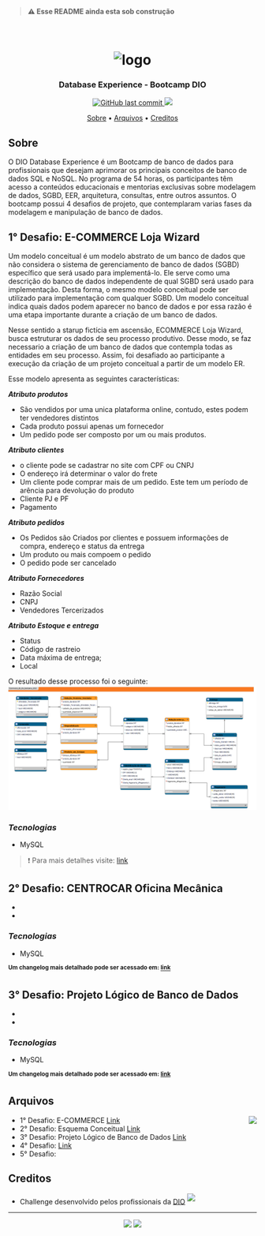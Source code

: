 > <B>⚠️ Esse README ainda esta sob construção</B>

<h1 align="center">
<h1 align="center">
  <br>
  <img src="https://hermes.digitalinnovation.one/tracks/7df7e300-b035-4b09-a7ad-34d1cb18f9a6.png" alt="logo" height="200">
</h1>

<h3 align="center"> Database Experience - Bootcamp DIO</h3>

<p align="center">
    <a href="">
    <img src="https://img.shields.io/github/last-commit/CatarinaRRF/Challenge-Alura-Cash-19-08-22?color=informational&style=flat-square"
         alt="GitHub last commit">
    <a href="https://github.com/CatarinaRRF/Challenge-Alura-Cash-19-08-22">
    <img src= http://img.shields.io/static/v1?label=STATUS&message=EM%20DESENVOLVIMENTO&color=green&style=flat-square >

</p>

<p align="center">
  <a href="#sobre">Sobre</a> •
  <a href="#arquivos">Arquivos</a> •
  <a href="#creditos">Creditos</a>
  
</p>

## Sobre 

O DIO Database Experience é um Bootcamp de banco de dados para profissionais que desejam aprimorar os principais conceitos de banco de dados SQL e NoSQL. No programa de 54 horas, os participantes têm acesso a conteúdos educacionais e mentorias exclusivas sobre modelagem de dados, SGBD, EER, arquitetura, consultas, entre outros assuntos. O bootcamp possui 4 desafios de projeto, que contemplaram varias fases da modelagem e manipulação de banco de dados. 

## 1° Desafio: E-COMMERCE Loja Wizard
Um modelo conceitual é um modelo abstrato de um banco de dados que não considera o sistema de gerenciamento de banco de dados (SGBD) específico que será usado para implementá-lo. Ele serve como uma descrição do banco de dados independente de qual SGBD será usado para implementação. Desta forma, o mesmo modelo conceitual pode ser utilizado para implementação com qualquer SGBD. Um modelo conceitual indica quais dados podem aparecer no banco de dados e por essa razão é uma etapa importante durante a criação de um banco de dados.

Nesse sentido a starup fictícia em ascensão, ECOMMERCE Loja Wizard, busca estruturar os dados de seu processo produtivo. Desse modo, se faz necessario a criação de um banco de dados que contempla todas as entidades em seu processo. Assim, foi desafiado ao participante a execução da criação de um projeto conceitual a partir de um modelo ER.

Esse modelo apresenta as seguintes características:

<b><i>Atributo produtos</i></b> 
* São vendidos por uma unica plataforma online, contudo, estes podem ter vendedores distintos
* Cada produto possui apenas um fornecedor 
* Um pedido pode ser composto por um ou mais produtos.

<b><i>Atributo clientes</i></b> 
* o cliente pode se cadastrar no site com CPF ou CNPJ 
* O endereço irá determinar o valor do frete
* Um cliente pode comprar mais de um pedido. Este tem um período de arência para devolução do produto
* Cliente PJ e PF
* Pagamento
  
<b><i>Atributo pedidos</i></b> 
* Os Pedidos são Criados por clientes e possuem informações de compra, endereço e status da entrega
* Um produto ou mais compoem o pedido
* O pedido pode ser cancelado

<b><i>Atributo Fornecedores</i></b> 
* Razão Social
* CNPJ
* Vendedores Tercerizados

<b><i>Atributo Estoque e entrega</i></b> 
* Status
* Código de rastreio 
* Data máxima de entrega;
* Local

O resultado desse processo foi o seguinte:
<img src='https://github.com/CatarinaRRF/bootcamp_database_experience_DIO/blob/b5006a3c74f4fb5faae59777f48e8e35a0c74220/Desafio-ECOMMERCE/media/projeto_conceitual_db_ecommerce_h.png'>

### <i>Tecnologias</i>
* MySQL

> ❗ Para mais detalhes visite: <a href='https://github.com/CatarinaRRF/bootcamp_database_experience_DIO/blob/664fcd84b6fc1530a52dfe03e9fa4f9c8d90ad84/Desafio-ECOMMERCE/README.md'>link</a>

## 2° Desafio: CENTROCAR Oficina Mecânica
*
*

### <i>Tecnologias</i>
* MySQL

<b><sup>Um changelog mais detalhado pode ser acessado em: <a href=''>link</a></sup></b>

## 3° Desafio: Projeto Lógico de Banco de Dados
*
*

### <i>Tecnologias</i>
* MySQL

<b><sup>Um changelog mais detalhado pode ser acessado em: <a href=''>link</a></sup></b>

## Arquivos

<img align="right" height="150" src="https://cdn-icons-png.flaticon.com/512/977/977506.png">

* 1° Desafio: E-COMMERCE <a href=''>Link</a>
* 2° Desafio: Esquema Conceitual <a href=''>Link</a>
* 3° Desafio: Projeto Lógico de Banco de Dados <a href=''>Link</a>
* 4° Desafio: <a href=''>Link</a>
* 5° Desafio:


## Creditos
* Challenge desenvolvido pelos profissionais da <a href='https://www.dio.me/'> DIO</a> <sup><img src='https://user-images.githubusercontent.com/105402331/187300705-229c3543-398f-41b5-9e23-44bbf5796f21.png' height=10px></sup>

<hr size=7>

<p align="center">
 <a href='https://www.linkedin.com/public-profile'><img src='https://cdn-icons-png.flaticon.com/512/174/174857.png' height=20px></a> <a href='https://www.kaggle.com/ccfreitas'><img src='https://cdn4.iconfinder.com/data/icons/logos-and-brands/512/189_Kaggle_logo_logos-512.png' height=20px></a>
</p>

